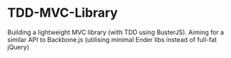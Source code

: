 TDD-MVC-Library
===============

Building a lightweight MVC library (with TDD using BusterJS). Aiming for a similar API to Backbone.js (utilising minimal Ender libs instead of full-fat jQuery)